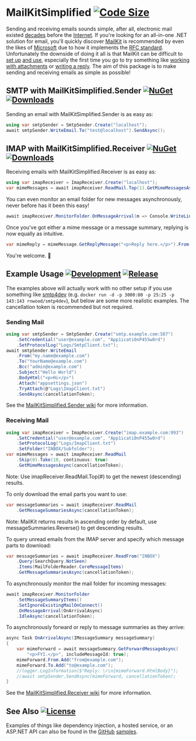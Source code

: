 # MailKitSimplified [![Code Size](https://img.shields.io/github/languages/code-size/danzuep/MailKitSimplified)](https://github.com/danzuep/MailKitSimplified)

Sending and receiving emails sounds simple, after all, electronic mail existed [decades](https://en.wikipedia.org/wiki/History_of_email) before the [Internet](https://en.wikipedia.org/wiki/History_of_the_Internet). If you're looking for an all-in-one .NET solution for email, you'll quickly discover [MailKit](https://github.com/jstedfast/MailKit) is recommended by even the likes of [Microsoft](https://learn.microsoft.com/en-us/dotnet/api/system.net.mail.smtpclient?view=net-6.0#remarks) due to how it implements the [RFC standard](https://www.rfc-editor.org/rfc/rfc2822). Unfortunately the downside of doing it all is that MailKit can be difficult to [set up](https://github.com/jstedfast/MailKit#using-mailkit) [and use](https://github.com/jstedfast/MimeKit/blob/master/FAQ.md#messages-1), especially the first time you go to try something like [working with attachments](https://github.com/jstedfast/MimeKit/blob/master/FAQ.md#q-how-do-i-tell-if-a-message-has-attachments) or [writing a reply](https://github.com/jstedfast/MimeKit/blob/master/FAQ.md#q-how-do-i-reply-to-a-message). The aim of this package is to make sending and receiving emails as simple as possible!

## SMTP with MailKitSimplified.Sender [![NuGet](https://img.shields.io/nuget/v/MailKitSimplified.Sender.svg)](https://nuget.org/packages/MailKitSimplified.Sender) [![Downloads](https://img.shields.io/nuget/dt/MailKitSimplified.Sender.svg?style=flat-square)](https://www.nuget.org/packages/MailKitSimplified.Sender)

Sending an email with MailKitSimplified.Sender is as easy as:

```csharp
using var smtpSender = SmtpSender.Create("localhost");
await smtpSender.WriteEmail.To("test@localhost").SendAsync();
```

## IMAP with MailKitSimplified.Receiver [![NuGet](https://img.shields.io/nuget/v/MailKitSimplified.Receiver.svg)](https://nuget.org/packages/MailKitSimplified.Receiver) [![Downloads](https://img.shields.io/nuget/dt/MailKitSimplified.Receiver.svg?style=flat-square)](https://www.nuget.org/packages/MailKitSimplified.Receiver)

Receiving emails with MailKitSimplified.Receiver is as easy as:

```csharp
using var imapReceiver = ImapReceiver.Create("localhost");
var mimeMessages = await imapReceiver.ReadMail.Top(1).GetMimeMessagesAsync();
```

You can even monitor an email folder for new messages asynchronously, never before has it been this easy!

```csharp
await imapReceiver.MonitorFolder.OnMessageArrival(m => Console.WriteLine(m.UniqueId)).IdleAsync();
```

Once you've got either a mime message or a message summary, replying is now equally as intuitive.

```csharp
var mimeReply = mimeMessage.GetReplyMessage("<p>Reply here.</p>").From("noreply@example.com");
```

You're welcome. 🥲

## Example Usage [![Development](https://github.com/danzuep/MailKitSimplified/actions/workflows/development.yml/badge.svg)](https://github.com/danzuep/MailKitSimplified/actions/workflows/development.yml) [![Release](https://github.com/danzuep/MailKitSimplified/actions/workflows/release.yml/badge.svg)](https://github.com/danzuep/MailKitSimplified/actions/workflows/release.yml)

The examples above will actually work with no other setup if you use something like [smtp4dev](https://github.com/rnwood/smtp4dev) (e.g. `docker run -d -p 3000:80 -p 25:25 -p 143:143 rnwood/smtp4dev`), but below are some more realistic examples. The cancellation token is recommended but not required.

### Sending Mail

```csharp
using var smtpSender = SmtpSender.Create("smtp.example.com:587")
    .SetCredential("user@example.com", "App1icati0nP455w0rd")
    .SetProtocolLog("Logs/SmtpClient.txt");
await smtpSender.WriteEmail
    .From("my.name@example.com")
    .To("YourName@example.com")
    .Bcc("admin@example.com")
    .Subject("Hello World")
    .BodyHtml("<p>Hi</p>")
    .Attach("appsettings.json")
    .TryAttach(@"Logs\ImapClient.txt")
    .SendAsync(cancellationToken);
```

See the [MailKitSimplified.Sender wiki](https://github.com/danzuep/MailKitSimplified/wiki/Sender) for more information.

### Receiving Mail

```csharp
using var imapReceiver = ImapReceiver.Create("imap.example.com:993")
    .SetCredential("user@example.com", "App1icati0nP455w0rd")
    .SetProtocolLog("Logs/ImapClient.txt")
    .SetFolder("INBOX/Subfolder");
var mimeMessages = await imapReceiver.ReadMail
    .Skip(0).Take(10, continuous: true)
    .GetMimeMessagesAsync(cancellationToken);
```

Note: Use imapReceiver.ReadMail.Top(#) to get the newest (descending) results.

To only download the email parts you want to use:

```csharp
var messageSummaries = await imapReceiver.ReadMail
    .GetMessageSummariesAsync(cancellationToken);
```

Note: MailKit returns results in ascending order by default, use messageSummaries.Reverse() to get descending results.

To query unread emails from the IMAP server and specify which message parts to download:

```csharp
var messageSummaries = await imapReceiver.ReadFrom("INBOX")
    .Query(SearchQuery.NotSeen)
    .Items(MailFolderReader.CoreMessageItems)
    .GetMessageSummariesAsync(cancellationToken);
```

To asynchronously monitor the mail folder for incoming messages:

```csharp
await imapReceiver.MonitorFolder
    .SetMessageSummaryItems()
    .SetIgnoreExistingMailOnConnect()
    .OnMessageArrival(OnArrivalAsync)
    .IdleAsync(cancellationToken);
```

To asynchronously forward or reply to message summaries as they arrive:

```csharp
async Task OnArrivalAsync(IMessageSummary messageSummary)
{
    var mimeForward = await messageSummary.GetForwardMessageAsync(
        "<p>FYI.</p>", includeMessageId: true);
    mimeForward.From.Add("from@example.com");
    mimeForward.To.Add("to@example.com");
    //logger.LogInformation($"Reply: \r\n{mimeForward.HtmlBody}");
    //await smtpSender.SendAsync(mimeForward, cancellationToken);
}
```

See the [MailKitSimplified.Receiver wiki](https://github.com/danzuep/MailKitSimplified/wiki/Receiver) for more information.

## See Also [![License](https://img.shields.io/github/license/danzuep/MailKitSimplified)](https://github.com/danzuep/MailKitSimplified)

Examples of things like dependency injection, a hosted service, or an ASP.NET API can also be found in the [GitHub](https://github.com/danzuep/MailKitSimplified) [samples](https://github.com/danzuep/MailKitSimplified/tree/main/samples).

